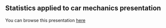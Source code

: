 
Statistics applied to car mechanics presentation
------------------------------------------------

You can browse this presentation [here](url)
